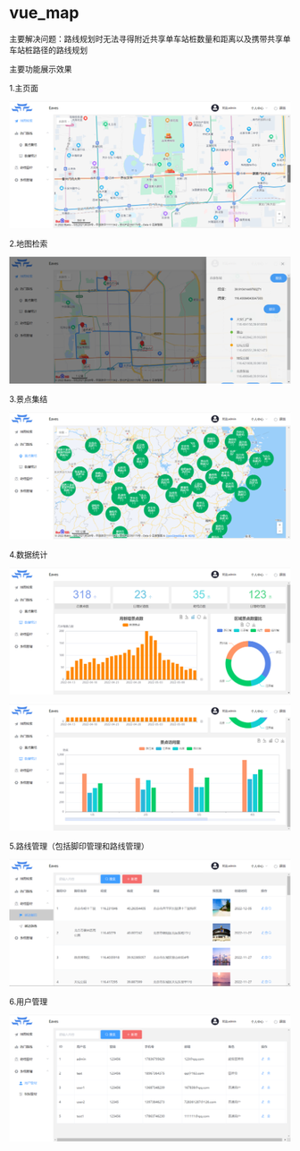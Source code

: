 # vue_map
主要解决问题：路线规划时无法寻得附近共享单车站桩数量和距离以及携带共享单车站桩路径的路线规划

主要功能展示效果

1.主页面

![img](https://raw.githubusercontent.com/PureNight0v0/vue_map/main/images/%E9%A6%96%E9%A1%B5.png)

2.地图检索

![](https://raw.githubusercontent.com/PureNight0v0/vue_map/main/images/%E8%B7%AF%E7%BA%BF%E8%A7%84%E5%88%92.png)

3.景点集结

![](https://raw.githubusercontent.com/PureNight0v0/vue_map/main/images/%E6%99%AF%E7%82%B9%E9%9B%86%E7%BB%93.png)

4.数据统计

![](https://raw.githubusercontent.com/PureNight0v0/vue_map/main/images/%E6%95%B0%E6%8D%AE%E7%BB%9F%E8%AE%A1-%E4%B8%8A%E9%83%A8%E5%88%86.png)

![](https://raw.githubusercontent.com/PureNight0v0/vue_map/main/images/%E6%95%B0%E6%8D%AE%E7%BB%9F%E8%AE%A1-%E4%B8%8B%E9%83%A8%E5%88%86%20.png)

5.路线管理（包括脚印管理和路线管理）

![](https://raw.githubusercontent.com/PureNight0v0/vue_map/main/images/%E8%B7%AF%E7%BA%BF%E7%AE%A1%E7%90%86.png)

6.用户管理

![](https://raw.githubusercontent.com/PureNight0v0/vue_map/main/images/%E7%94%A8%E6%88%B7%E7%AE%A1%E7%90%86.png)